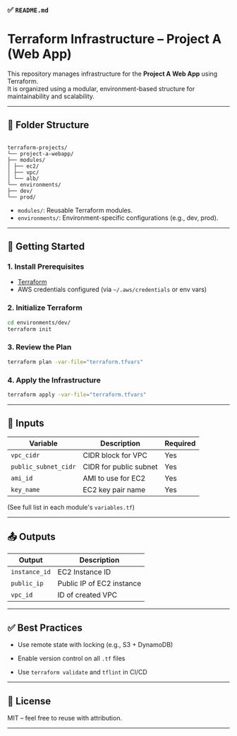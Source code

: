 
### ✅ `README.md`

# Terraform Infrastructure – Project A (Web App)

This repository manages infrastructure for the **Project A Web App** using Terraform.  
It is organized using a modular, environment-based structure for maintainability and scalability.

---

## 📁 Folder Structure

```

terraform-projects/  
└── project-a-webapp/  
├── modules/  
│ ├── ec2/  
│ ├── vpc/  
│ └── alb/  
└── environments/  
├── dev/  
└── prod/

````

- `modules/`: Reusable Terraform modules.
- `environments/`: Environment-specific configurations (e.g., dev, prod).

---

## 🚀 Getting Started

### 1. Install Prerequisites

- [Terraform](https://www.terraform.io/downloads.html)
- AWS credentials configured (via `~/.aws/credentials` or env vars)

### 2. Initialize Terraform

```bash
cd environments/dev/
terraform init
````

### 3. Review the Plan

```bash
terraform plan -var-file="terraform.tfvars"
```

### 4. Apply the Infrastructure

```bash
terraform apply -var-file="terraform.tfvars"
```

---

## 🔧 Inputs

|Variable|Description|Required|
|---|---|---|
|`vpc_cidr`|CIDR block for VPC|Yes|
|`public_subnet_cidr`|CIDR for public subnet|Yes|
|`ami_id`|AMI to use for EC2|Yes|
|`key_name`|EC2 key pair name|Yes|

(See full list in each module's `variables.tf`)

---

## 📤 Outputs

|Output|Description|
|---|---|
|`instance_id`|EC2 Instance ID|
|`public_ip`|Public IP of EC2 instance|
|`vpc_id`|ID of created VPC|

---

## ✅ Best Practices

- Use remote state with locking (e.g., S3 + DynamoDB)
    
- Enable version control on all `.tf` files
    
- Use `terraform validate` and `tflint` in CI/CD
    

---

## 📄 License

MIT – feel free to reuse with attribution.

---

